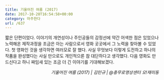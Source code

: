 ```yaml
---
title: 기울어진 여름 (2017)
date: 2017-10-28T16:54:58+00:00
category: 마주한다
url: /637
---
```


짧은 단편이었다. 이야기의 개연성이나 주인공들의 감정선에 약간 어색한 점은 있었으나 노력해온 제작과정을 조금은 아는 사람으로서 영화 곳곳에서 그 노력을 찾아볼 수 있었다. 첫 영화인 것을 생각하면 여러모로 잘 했다. 사실 무엇보다 이렇게 도전하고 하나의 작품을 완성했다는 사실 만으로도 개인적으론 참 대단하다고 생각했다. 다음 영화도 만드신다고 하니 짜임새 있는 조금 더 긴 이야기를 기대해보겠다.

<p style="text-align:right">
  <em>기울어진 여름 (2017) | 김민규</em><em>&nbsp;| @충무로영상센터 오!재미동</em>
</p>
